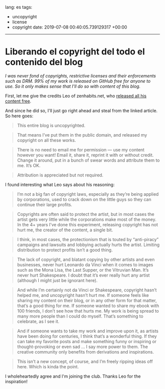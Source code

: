 lang: es
tags:
- uncopyright
- license
- copyright
date: 2019-07-08 00:40:05.739129317 +00:00

---

# Liberando el copyright del todo el contenido del blog

_I was never fond of copyrights, restrictive licenses and their enforcements such as DRM. 99% of my work is released on GitHub free for anyone to use. So it only makes sense that I'll do so with content of this blog._

First, let me give the credits Leo of zenhabits.net, who [released all his content free](https://zenhabits.net/uncopyright).

And since he did so, I'll just go right ahead and steal from the linked article. So here goes:

> This entire blog is uncopyrighted.

> That means I’ve put them in the public domain, and released my copyright on all these works.

> There is no need to email me for permission — use my content however you want! Email it, share it, reprint it with or without credit. Change it around, put in a bunch of swear words and attribute them to me. It’s OK.

> Attribution is appreciated but not required.

I found interesting what Leo says about his reasoning:

> I’m not a big fan of copyright laws, especially as they’re being applied by corporations, used to crack down on the little guys so they can continue their large profits.

> Copyrights are often said to protect the artist, but in most cases the artist gets very little while the corporations make most of the money. In the 4+ years I’ve done this experiment, releasing copyright has not hurt me, the creator of the content, a single bit.

> I think, in most cases, the protectionism that is touted by “anti-piracy” campaigns and lawsuits and lobbying actually hurts the artist. Limiting distribution to protect profits isn’t a good thing.

> The lack of copyright, and blatant copying by other artists and even businesses, never hurt Leonardo da Vinci when it comes to images such as the Mona Lisa, the Last Supper, or the Vitruvian Man. It’s never hurt Shakespeare. I doubt that it’s ever really hurt any artist (although I might just be ignorant here).

> And while I’m certainly not da Vinci or Shakespeare, copyright hasn’t helped me, and uncopyright hasn’t hurt me. If someone feels like sharing my content on their blog, or in any other form for that matter, that’s a good thing for me. If someone wanted to share my ebook with 100 friends, I don’t see how that hurts me. My work is being spread to many more people than I could do myself. That’s something to celebrate, as I see it.

> And if someone wants to take my work and improve upon it, as artists have been doing for centuries, I think that’s a wonderful thing. If they can take my favorite posts and make something funny or inspiring or thought-provoking or even sad … I say more power to them. The creative community only benefits from derivations and inspirations.

> This isn’t a new concept, of course, and I’m freely ripping ideas off here. Which is kinda the point.

I wholeheartedly agree and I'm joining the club. Thanks Leo for the inspiration!